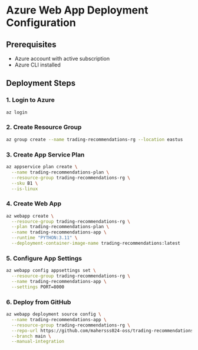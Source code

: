 # Azure Web App Deployment Configuration

## Prerequisites
- Azure account with active subscription
- Azure CLI installed

## Deployment Steps

### 1. Login to Azure
```bash
az login
```

### 2. Create Resource Group
```bash
az group create --name trading-recommendations-rg --location eastus
```

### 3. Create App Service Plan
```bash
az appservice plan create \
  --name trading-recommendations-plan \
  --resource-group trading-recommendations-rg \
  --sku B1 \
  --is-linux
```

### 4. Create Web App
```bash
az webapp create \
  --resource-group trading-recommendations-rg \
  --plan trading-recommendations-plan \
  --name trading-recommendations-app \
  --runtime "PYTHON:3.11" \
  --deployment-container-image-name trading-recommendations:latest
```

### 5. Configure App Settings
```bash
az webapp config appsettings set \
  --resource-group trading-recommendations-rg \
  --name trading-recommendations-app \
  --settings PORT=8000
```

### 6. Deploy from GitHub
```bash
az webapp deployment source config \
  --name trading-recommendations-app \
  --resource-group trading-recommendations-rg \
  --repo-url https://github.com/mahersss024-oss/trading-recommendations \
  --branch main \
  --manual-integration
```
